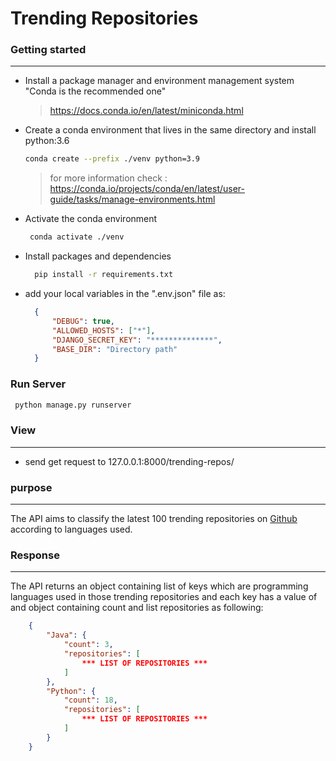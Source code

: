 # Trending Repositories 

### Getting started
---
- Install a package manager and environment management system "Conda is the recommended one"

  > https://docs.conda.io/en/latest/miniconda.html

- Create a conda environment that lives in the same directory and install python:3.6

  ```bash
  conda create --prefix ./venv python=3.9
  ```

  > for more information check : https://conda.io/projects/conda/en/latest/user-guide/tasks/manage-environments.html

- Activate the conda environment

  ```bash
   conda activate ./venv
  ```
- Install packages and dependencies

  ```bash
    pip install -r requirements.txt
  ```

- add your local variables in the ".env.json" file as:
  ```json
    {
        "DEBUG": true,
        "ALLOWED_HOSTS": ["*"],
        "DJANGO_SECRET_KEY": "**************",
        "BASE_DIR": "Directory path"
    }
  
  ```


### Run Server
```bash
 python manage.py runserver
```
### View
---
- send get request to 127.0.0.1:8000/trending-repos/ 

### purpose
---
The API aims to classify the latest 100 trending repositories on [Github](www.github.com) according to languages used.

### Response
--- 
The API returns an object containing list of keys which are programming languages used in those trending repositories and each key has a value of  and object containing count and list repositories as following:
```json
    {
        "Java": {
            "count": 3,
            "repositories": [
                *** LIST OF REPOSITORIES ***
            ]
        },
        "Python": {
            "count": 18,
            "repositories": [
                *** LIST OF REPOSITORIES ***
            ]
        }
    }
```
